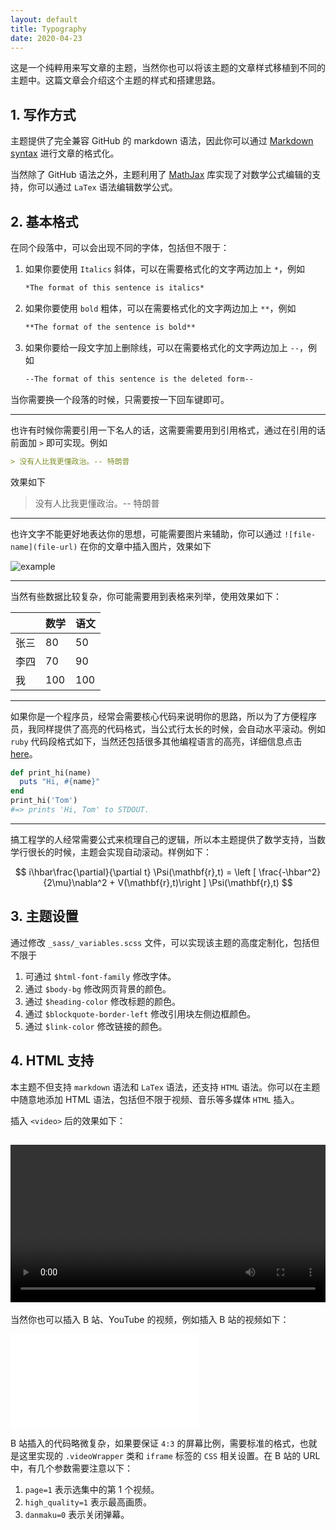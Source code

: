 ```yaml
---
layout: default
title: Typography
date: 2020-04-23
---
```


这是一个纯粹用来写文章的主题，当然你也可以将该主题的文章样式移植到不同的主题中。这篇文章会介绍这个主题的样式和搭建思路。

## 1. 写作方式

主题提供了完全兼容 GitHub 的 markdown 语法，因此你可以通过 [Markdown syntax](https://guides.github.com/features/mastering-markdown/) 进行文章的格式化。

当然除了 GitHub 语法之外，主题利用了 [MathJax](https://www.mathjax.org/) 库实现了对数学公式编辑的支持，你可以通过 `LaTex` 语法编辑数学公式。

## 2. 基本格式

在同个段落中，可以会出现不同的字体，包括但不限于：

1. 如果你要使用 `Italics` 斜体，可以在需要格式化的文字两边加上 `*`，例如

   ```markdown
   *The format of this sentence is italics*
   ```

2. 如果你要使用 `bold` 粗体，可以在需要格式化的文字两边加上 `**`，例如

   ```markdown
   **The format of the sentence is bold**
   ```

3. 如果你要给一段文字加上删除线，可以在需要格式化的文字两边加上 `--`，例如

   ```markdown
   --The format of this sentence is the deleted form--
   ```

当你需要换一个段落的时候，只需要按一下回车键即可。

---

也许有时候你需要引用一下名人的话，这需要需要用到引用格式，通过在引用的话前面加 `>` 即可实现。例如

```markdown
> 没有人比我更懂政治。-- 特朗普
```

效果如下

> 没有人比我更懂政治。-- 特朗普

---

也许文字不能更好地表达你的思想，可能需要图片来辅助，你可以通过 `![file-name](file-url)` 在你的文章中插入图片，效果如下

![example]({{site.baseurl}}/img/example.jpg)

---

当然有些数据比较复杂，你可能需要用到表格来列举，使用效果如下：

|      | 数学 | 语文 |
| ---- | ---- | ---- |
| 张三 | 80   | 50   |
| 李四 | 70   | 90   |
| 我   | 100  | 100  |

---

如果你是一个程序员，经常会需要核心代码来说明你的思路，所以为了方便程序员，我同样提供了高亮的代码格式，当公式行太长的时候，会自动水平滚动。例如 `ruby` 代码段格式如下，当然还包括很多其他编程语言的高亮，详细信息点击 [here](https://github.com/rouge-ruby/rouge/wiki/List-of-supported-languages-and-lexers)。

```ruby
def print_hi(name)
  puts "Hi, #{name}"
end
print_hi('Tom')
#=> prints 'Hi, Tom' to STDOUT.
```

---

搞工程学的人经常需要公式来梳理自己的逻辑，所以本主题提供了数学支持，当数学行很长的时候，主题会实现自动滚动。样例如下：

$$
i\hbar\frac{\partial}{\partial t} \Psi(\mathbf{r},t) = \left [ \frac{-\hbar^2}{2\mu}\nabla^2 + V(\mathbf{r},t)\right ] \Psi(\mathbf{r},t)
$$


## 3. 主题设置

通过修改 `_sass/_variables.scss` 文件，可以实现该主题的高度定制化，包括但不限于

1. 可通过 `$html-font-family` 修改字体。
2. 通过 `$body-bg` 修改网页背景的颜色。
3. 通过 `$heading-color` 修改标题的颜色。
4. 通过 `$blockquote-border-left` 修改引用块左侧边框颜色。
5. 通过 `$link-color` 修改链接的颜色。 

## 4. HTML 支持

本主题不但支持 `markdown` 语法和 `LaTex` 语法，还支持 `HTML` 语法。你可以在主题中随意地添加 HTML 语法，包括但不限于视频、音乐等多媒体 `HTML` 插入。

插入 `<video>` 后的效果如下：

<video src="https://cdn-video.xinpianchang.com/5b7fc02a84108.mp4" width = "100%" controls="" preload=""></video>
---

当然你也可以插入 B 站、YouTube 的视频，例如插入 B 站的视频如下：

<div class = "videoWrapper">
<iframe src="//player.bilibili.com/player.html?aid=540101314&bvid=BV1ki4y1b7ge&cid=170792825&page=1&high_quality=1&danmaku=0" scrolling="no" border="0" frameborder="no" framespacing="0" allowfullscreen="true"> </iframe>
</div>

B 站插入的代码略微复杂，如果要保证 `4:3` 的屏幕比例，需要标准的格式，也就是这里实现的 `.videoWrapper` 类和 `iframe` 标签的 `CSS` 相关设置。在 B 站的 URL 中，有几个参数需要注意以下：

1. `page=1` 表示选集中的第 1 个视频。
2. `high_quality=1` 表示最高画质。
3. `danmaku=0` 表示关闭弹幕。 